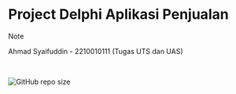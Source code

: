 # Project Delphi Aplikasi Penjualan

>[!note]
> Ahmad Syaifuddin - 2210010111 (Tugas UTS dan UAS)
<br>

![GitHub repo size](https://img.shields.io/github/repo-size/ahmadsyaifuddin-99/)
